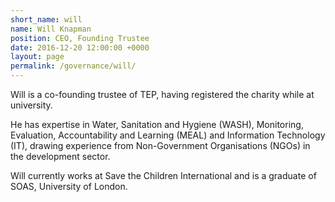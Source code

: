 ```yaml
---
short_name: will
name: Will Knapman
position: CEO, Founding Trustee
date: 2016-12-20 12:00:00 +0000
layout: page
permalink: /governance/will/
---
```

Will is a co-founding trustee of TEP, having registered the charity while at university. 

He has expertise in Water, Sanitation and Hygiene (WASH), Monitoring, Evaluation, Accountability and Learning (MEAL) and Information Technology (IT), drawing experience from Non-Government Organisations (NGOs) in the development sector.

Will currently works at Save the Children International and is a graduate of SOAS, University of London.